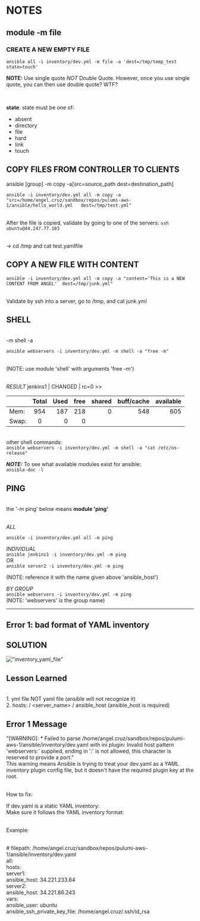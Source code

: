 # NOTES

## module -m file

### CREATE A NEW EMPTY FILE 
```ansible all -i inventory/dev.yml -m file -a 'dest=/tmp/temp_test state=touch'```

__NOTE:__ Use single quote *NOT* Double Quote.  However, once you use single quote, you can then use double quote?  WTF?

<br>

__state__: state must be one of: <br>
- absent
- directory
- file
- hard
- link
- touch


## COPY FILES FROM CONTROLLER TO CLIENTS

ansible [group] -m copy -a[src=source_path dest=destination_path]

```ansible -i inventory/dev.yml all -m copy -a "src=/home/angel.cruz/sandbox/repos/pulumi-aws-1/ansible/hello_world.yml   dest=/tmp/test.yml"```

<br> After the file is copied, validate by going to one of the servers:
```ssh ubuntu@44.247.77.183```

<br> -> cd /tmp and cat test.yamlfile


## COPY A NEW FILE WITH CONTENT
```ansible -i inventory/dev.yml all -m copy -a "content='This is a NEW CONTENT FROM ANGEL'  dest=/tmp/junk.yml"```

<br> Validate by ssh into a server, go to /tmp, and cat junk.yml




## SHELL
<br> -m shell -a <shell executable>
<br>
```
ansible webservers -i inventory/dev.yml -m shell -a "free -m"
```
<br>(NOTE: use module 'shell' with arguments 'free -m')<br>

<br>*RESULT*
jenkins1 | CHANGED | rc=0 >> <br>


|               | Total     | Used  |free  |shared|buff/cache|available|
| ------------- |:---------:| -----:|-----:|-----:|    -----:|   -----:|
| Mem:          | 954       |187    |218   |0     |548       |605      |
| Swap:         |0          |0      |0

<br>other shell commands:
<br> ```ansible webservers -i inventory/dev.yml -m shell -a "cat /etc/os-release"```

***NOTE:***
To see what available modules exist for ansible:<br>
```ansible-doc -l```


## PING
<br> the '-m ping' below means **module 'ping'**

<br>*ALL*

```
ansible -i inventory/dev.yml all -m ping
```
*INDIVIDUAL* <br>
```ansible jenkins1 -i inventory/dev.yml -m ping``` <br>
OR <br>
```ansible server2 -i inventory/dev.yml -m ping``` <br>

(NOTE: reference it with the name given above 'ansible_host') <br>

*BY GROUP* <br>
```ansible webservers -i inventory/dev.yml -m ping``` <br>
(NOTE: 'webservers' is the group name) <br>

---

## Error 1: bad format of YAML inventory

## SOLUTION 
!["inventory_yaml_file"](images/inventory_yaml.png)

## Lesson Learned
<br>1. yml file NOT yaml file (ansible will not recognize it)
<br>2. hosts: / <server_name> / ansible_host (ansible_host is required)


## Error 1 Message

"[WARNING]:  * Failed to parse /home/angel.cruz/sandbox/repos/pulumi-aws-1/ansible/inventory/dev.yaml
with ini plugin: Invalid host pattern 'webservers:' supplied, ending in ':' is not allowed, this
character is reserved to provide a port."
<br>
This warning means Ansible is trying to treat your dev.yaml as a YAML inventory plugin config file, but it doesn't have the required plugin key at the root.

<br>How to fix:<br>

If dev.yaml is a static YAML inventory:
<br>Make sure it follows the YAML inventory format:

<br>Example:


<br># filepath: /home/angel.cruz/sandbox/repos/pulumi-aws-1/ansible/inventory/dev.yaml
<br>all:  
<br>  hosts:    
<br>    server1:      
<br>      ansible_host: 34.221.233.84    
<br>    server2:      
<br>      ansible_host: 34.221.86.243  
<br>   vars:    
<br>     ansible_user: ubuntu    
<br>     ansible_ssh_private_key_file: /home/angel.cruz/.ssh/id_rsa

